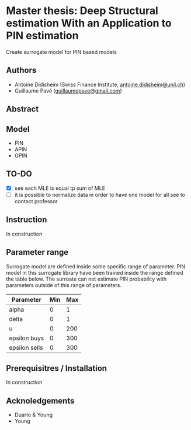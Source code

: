 # Master thesis: Deep Structural estimation With an Application to PIN estimation

Create surrogate model for PIN based models

## Authors

- Antoine Didisheim (Swiss Finance Institute, antoine.didisheim@unil.ch)
- Guillaume Pavé (guillaumepave@gmail.com)

## Abstract


## Model

- PIN
- APIN
- GPIN

## TO-DO

- [x] see each MLE is equal tp sum of MLE
- [ ] it is possible to normalize data in order to have one model for all
see to contact professor

## Instruction

In construction

## Parameter range

Surrogate model are defined inside some specific range of parameter. PIN model in this surrogate library have been trained inside the range defined the table below.
The surroate can not estimate PIN probability with parameters outside of this range of parameters.

| Parameter | Min | Max
| ------------- | ------------- | ------------- 
| alpha  | 0  | 1
| delta  | 0  | 1
| u  | 0  | 200
| epsilon buys  | 0  | 300
| epsilon sells  | 0  | 300

## Prerequisitres / Installation

In construction

## Acknoledgements

- Duarte & Young
- Young
